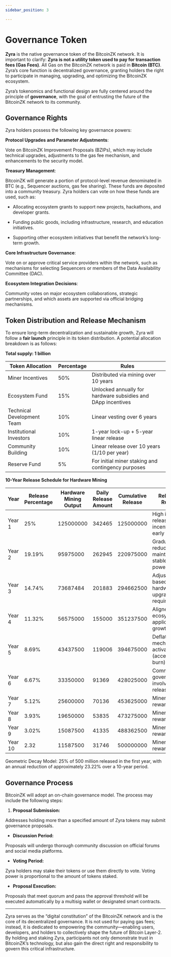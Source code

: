 ```yaml
---
sidebar_position: 3

---
```

# Governance Token

**Zyra** is the native governance token of the BitcoinZK network. It is important to clarify: **Zyra is not a utility token used to pay for transaction fees (Gas Fees)**. All Gas on the BitcoinZK network is paid in **Bitcoin (BTC)**. Zyra’s core function is decentralized governance, granting holders the right to participate in managing, upgrading, and optimizing the BitcoinZK ecosystem.

Zyra’s tokenomics and functional design are fully centered around the principle of **governance**, with the goal of entrusting the future of the BitcoinZK network to its community.

## **Governance Rights**

Zyra holders possess the following key governance powers:

**Protocol Upgrades and Parameter Adjustments**:

Vote on BitcoinZK Improvement Proposals (BZIPs), which may include technical upgrades, adjustments to the gas fee mechanism, and enhancements to the security model.

**Treasury Management**:

BitcoinZK will generate a portion of protocol-level revenue denominated in BTC (e.g., Sequencer auctions, gas fee sharing). These funds are deposited into a community treasury. Zyra holders can vote on how these funds are used, such as:

* Allocating ecosystem grants to support new projects, hackathons, and developer grants.

* Funding public goods, including infrastructure, research, and education initiatives.

* Supporting other ecosystem initiatives that benefit the network’s long-term growth.

**Core Infrastructure Governance**:

Vote on or approve critical service providers within the network, such as mechanisms for selecting Sequencers or members of the Data Availability Committee (DAC).

**Ecosystem Integration Decisions**:

Community votes on major ecosystem collaborations, strategic partnerships, and which assets are supported via official bridging mechanisms.

## **Token Distribution and Release Mechanism**

To ensure long-term decentralization and sustainable growth, Zyra will follow a **fair launch** principle in its token distribution. A potential allocation breakdown is as follows:

**Total supply: 1 billion**

| Token Allocation           | Percentage | Rules                                                        |
| -------------------------- | ---------- | ------------------------------------------------------------ |
| Miner Incentives           | 50%        | Distributed via mining over 10 years                         |
| Ecosystem Fund             | 15%        | Unlocked annually for hardware subsidies and DApp incentives |
| Technical Development Team | 10%        | Linear vesting over 6 years                                  |
| Institutional Investors    | 10%        | 1-year lock-up + 5-year linear release                       |
| Community Building         | 10%        | Linear release over 10 years (1/10 per year)                 |
| Reserve Fund               | 5%         | For initial miner staking and contingency purposes           |

**10-Year Release Schedule for Hardware Mining**

| Year          | Release Percentage | Hardware Mining Output | Daily Release Amount | Cumulative Release | Release Rules                                       |
| ------------- | ------------------ | ---------------------- | -------------------- | ------------------ | --------------------------------------------------- |
| Year 1        | 25%                | 125000000              | 342465               | 125000000          | High initial release to incentivize early miners    |
| Year 2        | 19.19%             | 95975000               | 262945               | 220975000          | Gradual reduction to maintain stable hash power     |
| Year 3        | 14.74%             | 73687484               | 201883               | 294662500          | Adjustments based on hardware upgrade requirements  |
| Year 4        | 11.32%             | 56575000               | 155000               | 351237500          | Aligned with ecosystem application growth           |
| Year 5        | 8.69%              | 43437500               | 119006               | 394675000          | Deflationary mechanism activated (accelerated burn) |
| Year 6        | 6.67%              | 33350000               | 91369                | 428025000          | Community governance involved in release rate       |
| Year 7        | 5.12%              | 25600000               | 70136                | 453625000          | Miner rewards                                       |
| Year 8        | 3.93%              | 19650000               | 53835                | 473275000          | Miner rewards                                       |
| Year 9        | 3.02%              | 15087500               | 41335                | 488362500          | Miner rewards                                       |
| Year 10       | 2.32               | 11587500               | 31746                | 500000000          | Miner rewards                                       |

Geometric Decay Model: 25% of 500 million released in the first year, with an annual reduction of approximately 23.22% over a 10-year period.

## **Governance Process**

BitcoinZK will adopt an on-chain governance model. The process may include the following steps:

1. **Proposal Submission:**

Addresses holding more than a specified amount of Zyra tokens may submit governance proposals.

* **Discussion Period:**

Proposals will undergo thorough community discussion on official forums and social media platforms.

* **Voting Period:**

Zyra holders may stake their tokens or use them directly to vote. Voting power is proportional to the amount of tokens staked.

* **Proposal Execution:**

Proposals that meet quorum and pass the approval threshold will be executed automatically by a multisig wallet or designated smart contracts.

***



Zyra serves as the “digital constitution” of the BitcoinZK network and is the core of its decentralized governance. It is not used for paying gas fees; instead, it is dedicated to empowering the community—enabling users, developers, and holders to collectively shape the future of Bitcoin Layer-2. By holding and staking Zyra, participants not only demonstrate trust in BitcoinZK’s technology, but also gain the direct right and responsibility to govern this critical infrastructure.
